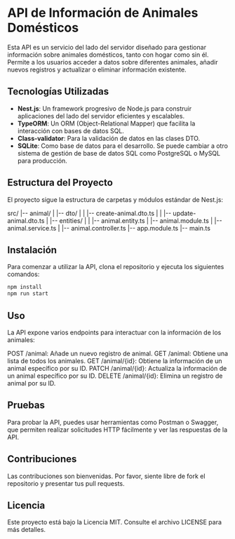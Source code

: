 # API de Información de Animales Domésticos

Esta API es un servicio del lado del servidor diseñado para gestionar información sobre animales domésticos, tanto con hogar como sin él. Permite a los usuarios acceder a datos sobre diferentes animales, añadir nuevos registros y actualizar o eliminar información existente.

## Tecnologías Utilizadas

- **Nest.js**: Un framework progresivo de Node.js para construir aplicaciones del lado del servidor eficientes y escalables.
- **TypeORM**: Un ORM (Object-Relational Mapper) que facilita la interacción con bases de datos SQL.
- **Class-validator**: Para la validación de datos en las clases DTO.
- **SQLite**: Como base de datos para el desarrollo. Se puede cambiar a otro sistema de gestión de base de datos SQL como PostgreSQL o MySQL para producción.

## Estructura del Proyecto

El proyecto sigue la estructura de carpetas y módulos estándar de Nest.js:

src/
|-- animal/
| |-- dto/
| | |-- create-animal.dto.ts
| | |-- update-animal.dto.ts
| |-- entities/
| | |-- animal.entity.ts
| |-- animal.module.ts
| |-- animal.service.ts
| |-- animal.controller.ts
|-- app.module.ts
|-- main.ts


## Instalación

Para comenzar a utilizar la API, clona el repositorio y ejecuta los siguientes comandos:

```bash
npm install
npm run start

```

## Uso

La API expone varios endpoints para interactuar con la información de los animales:

POST /animal: Añade un nuevo registro de animal.
GET /animal: Obtiene una lista de todos los animales.
GET /animal/{id}: Obtiene la información de un animal específico por su ID.
PATCH /animal/{id}: Actualiza la información de un animal específico por su ID.
DELETE /animal/{id}: Elimina un registro de animal por su ID.


## Pruebas
Para probar la API, puedes usar herramientas como Postman o Swagger, que permiten realizar solicitudes HTTP fácilmente y ver las respuestas de la API.

## Contribuciones
Las contribuciones son bienvenidas. Por favor, siente libre de fork el repositorio y presentar tus pull requests.

## Licencia
Este proyecto está bajo la Licencia MIT. Consulte el archivo LICENSE para más detalles.